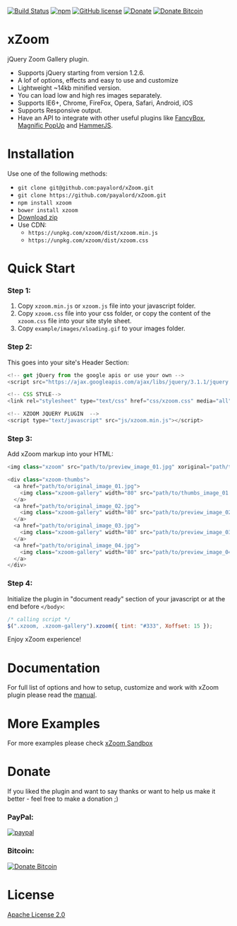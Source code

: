[![Build Status](https://travis-ci.org/payalord/xZoom.svg?branch=master)](https://travis-ci.org/payalord/xZoom) [![npm](https://img.shields.io/npm/v/xzoom.svg)](https://www.npmjs.com/package/xzoom) [![GitHub license](https://img.shields.io/badge/license-Apache%202-blue.svg)](https://raw.githubusercontent.com/payalord/xZoom/master/LICENSE) [![Donate](https://img.shields.io/badge/Donate-PayPal-green.svg)](https://www.paypal.com/cgi-bin/webscr?cmd=_s-xclick&hosted_button_id=ASVGPLVSMYY6U) [![Donate Bitcoin](https://img.shields.io/badge/Donate-Bitcoin-orange.svg)](https://payalord.github.io/xZoom/donate-bitcoin/?amount=5&currency=USD)

# xZoom

jQuery Zoom Gallery plugin.

- Supports jQuery starting from version 1.2.6.
- A lof of options, effects and easy to use and customize
- Lightweight ~14kb minified version.
- You can load low and high res images separately.
- Supports IE6+, Chrome, FireFox, Opera, Safari, Android, iOS
- Supports Responsive output.
- Have an API to integrate with other useful plugins like [FancyBox](http://www.fancyapps.com/fancybox/), [Magnific PopUp](http://dimsemenov.com/plugins/magnific-popup/) and [HammerJS](http://hammerjs.github.io/).

# Installation

Use one of the following methods:

- `git clone git@github.com:payalord/xZoom.git`
- `git clone https://github.com/payalord/xZoom.git`
- `npm install xzoom`
- `bower install xzoom`
- [Download zip](https://github.com/payalord/xZoom/archive/master.zip)
- Use CDN:
  - `https://unpkg.com/xzoom/dist/xzoom.min.js`
  - `https://unpkg.com/xzoom/dist/xzoom.css`

# Quick Start

### Step 1:

1. Copy `xzoom.min.js` or `xzoom.js` file into your javascript folder.
2. Copy `xzoom.css` file into your css folder, or copy the content of the `xzoom.css` file into your site style sheet.
3. Copy `example/images/xloading.gif` to your images folder.

### Step 2:

This goes into your site's Header Section:

```javascript
<!-- get jQuery from the google apis or use your own -->
<script src="https://ajax.googleapis.com/ajax/libs/jquery/3.1.1/jquery.min.js"></script>

<!-- CSS STYLE-->
<link rel="stylesheet" type="text/css" href="css/xzoom.css" media="all" />

<!-- XZOOM JQUERY PLUGIN  -->
<script type="text/javascript" src="js/xzoom.min.js"></script>
```

### Step 3:

Add xZoom markup into your HTML:

```javascript
<img class="xzoom" src="path/to/preview_image_01.jpg" xoriginal="path/to/original_image_01.jpg" />

<div class="xzoom-thumbs">
  <a href="path/to/original_image_01.jpg">
    <img class="xzoom-gallery" width="80" src="path/to/thumbs_image_01.jpg"  xpreview="path/to/preview_image_01.jpg">
  </a>
  <a href="path/to/original_image_02.jpg">
    <img class="xzoom-gallery" width="80" src="path/to/preview_image_02.jpg">
  </a>
  <a href="path/to/original_image_03.jpg">
    <img class="xzoom-gallery" width="80" src="path/to/preview_image_03.jpg">
  </a>
  <a href="path/to/original_image_04.jpg">
    <img class="xzoom-gallery" width="80" src="path/to/preview_image_04.jpg">
  </a>
</div>
```

### Step 4:

Initialize the plugin in "document ready" section of your javascript or at the end before `</body>`:

```javascript
/* calling script */
$(".xzoom, .xzoom-gallery").xzoom({ tint: "#333", Xoffset: 15 });
```

Enjoy xZoom experience!

# Documentation

For full list of options and how to setup, customize and work with xZoom plugin please read the [manual](doc/manual.md).

# More Examples

For more examples please check [xZoom Sandbox](https://github.com/payalord/xzoom-sandbox)

# Donate

If you liked the plugin and want to say thanks or want to help us make it better - feel free to make a donation ;)

### PayPal:

[![paypal](https://www.paypalobjects.com/en_US/i/btn/btn_donateCC_LG.gif)](https://www.paypal.com/cgi-bin/webscr?cmd=_s-xclick&hosted_button_id=ASVGPLVSMYY6U)

### Bitcoin:

[![Donate Bitcoin](https://payalord.github.io/xZoom/donate-bitcoin/btc-donate-button.png)](https://payalord.github.io/xZoom/donate-bitcoin/?amount=5&currency=USD)

# License

[Apache License 2.0](LICENSE)
